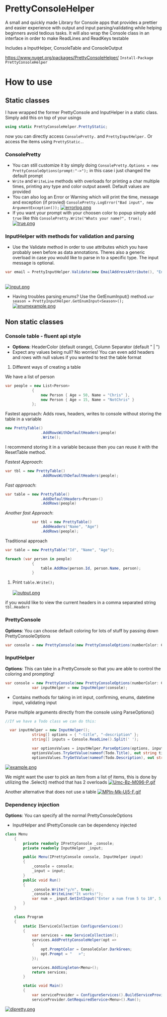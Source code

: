 # PrettyConsoleHelper

A small and quickly made Library for Console apps that provides a prettier and easier experience with output and input parsing/validating while helping beginners avoid tedious tasks. It will also wrap the Console class in an interface in order to make ReadLines and ReadKeys testable 


Includes a InputHelper, ConsoleTable and ConsoleOutput

https://www.nuget.org/packages/PrettyConsoleHelper/
```Install-Package PrettyConsoleHelper```

# How to use

## Static classes
I have wrapped the former PrettyConsole and InputHelper in a static class. Simply add this on top of your usings
```cs
using static PrettyConsoleHelper.PrettyStatic;
``` 
now you can directly access `ConsolePretty.` and `PrettyInputHelper.` Or access the items using `PrettyStatic.`. 

### ConsolePretty
- You can still customize it by simply doing `ConsolePretty.Options = new PrettyConsoleOptions(prompt:"->");` in this case i just changed the default prompt
- `Write` and `WriteLine` methods with overloads for printing a char multiple times, printing any type and color output aswell. Default values are provided
- You can also log an Error or Warning which will print the time, message and exception (if provied) `ConsolePretty.LogError("Bad input", new ArgumentException());` [![errorlog.png](https://i.postimg.cc/nzd3ydF2/errorlog.png)](https://postimg.cc/VrC9MWb0)
- If you want your prompt with your choosen color to popup simply add `true` like this `ConsolePretty.Write("Whats your name?", true);`<br/> [![true.png](https://i.postimg.cc/bv1Q3sW8/true.png)](https://postimg.cc/d7tk0tJS)

### InputHelper with methods for validation and parsing 
- Use the Validate method in order to use attributes which you have probably seen before as data annotations. Theres also a generic overload in case you would like to parse in to a specific type. The input message is optional. 
```cs
var email = PrettyInputHelper.Validate(new EmailAddressAttribute(), "Enter email: ");
```
<br/> [![input.png](https://i.postimg.cc/8CWCj3JK/input.png)](https://postimg.cc/5H4JrsmL)
- Having troubles parsing enums? Use the GetEnumInput() method.`var season = PrettyInputHelper.GetEnumInput<Season>();`
[![enumexample.png](https://i.postimg.cc/26wgrVBx/enumexample.png)](https://postimg.cc/vg40v8h1)


## Non static classes

### Console table - fluent api style
- **Options**: HeaderColor (default orange), Column Separator (default " | ")
- Expect any values being null? No worries! You can even add headers and rows with null values if you wanted to test the table format

1. Different ways of creating a table

We have a list of person
```cs
var people = new List<Person>
            {
                new Person { Age = 50, Name = "Chris" },
                new Person { Age = 15, Name = "NotChris" }
            };
```
Fastest approach: Adds rows, headers, writes to console without storing the table in a variable
```cs
new PrettyTable()
                .AddRowsWithDefaultHeaders(people)
                .Write();
```

I recommend storing it in a variable because then you can reuse it with the ResetTable method.

*Fastest Approach*: 
```cs          
var tbl = new PrettyTable()
                .AddRowsWithDefaultHeaders(people);
```
*Fast approach*:
```cs
var table = new PrettyTable()
                .AddDefaultHeaders<Person>()
                .AddRows(people)
```

*Another fast Approach*: 
```cs
            var tbl = new PrettyTable()
                .AddHeaders("Name", "Age")
                .AddRows(people);
```

Traditional approach
```cs 
var table = new PrettyTable("Id", "Name", "Age");

foreach (var person in people)
            {
                table.AddRow(person.Id, person.Name, person);
            }
```
1. Print `table.Write();`<br/>     
[![output.png](https://i.postimg.cc/wMX7tr1c/output.png)](https://postimg.cc/MfGWNdbv)

if you would like to view the current headers in a comma separated string ``` tbl.Headers```

### PrettyConsole
**Options**: You can choose default coloring for lots of stuff by passing down PrettyConsoleOptions 
```cs
var console = new PrettyConsole(new PrettyConsoleOptions(numberColor: ConsoleColor.Red));
```

### InputHelper
**Options**: This can take in a PrettyConsole so that you are able to control the coloring and prompting!  
```cs
var console = new PrettyConsole(new PrettyConsoleOptions(numberColor: ConsoleColor.Red));
            var inputHelper = new InputHelper(console);
```
- Contains methods for taking in int input, confirming, enums, datetime input, validating input

Parse multiple arguments directly from the console using ParseOptions()
```cs
//If we have a Todo class we can do this:

  var inputHelper = new InputHelper();
            string[] options = { "-title", "-description" };
            string[] inputs = Console.ReadLine().Split(' ');

            var optionsValues = inputHelper.ParseOptions(options, inputs, "-");
            optionsValues.TryGetValue(nameof(Todo.Title), out string title);
            optionsValues.TryGetValue(nameof(Todo.Description), out string description);
```
[![example.png](https://i.postimg.cc/SNmpmyzj/example.png)](https://postimg.cc/rzZHJ2jL)


We might want the user to pick an item from a list of items, this is done by utilizing the .Select() method that has 2 overloads
[![Umc-Bz-M096-P.gif](https://i.postimg.cc/j29y2RX6/Umc-Bz-M096-P.gif)](https://postimg.cc/kRQ2h3LD)

Another alternative that does not use a table
[![MPIn-Mk-Uj5-F.gif](https://i.postimg.cc/rw2tPnYp/MPIn-Mk-Uj5-F.gif)](https://postimg.cc/gn4JwDp9)


### Dependency injection
**Options**: You can specify all the normal PrettyConsoleOptions
- InputHelper and IPrettyConsole can be dependency injected

```cs
class Menu
    {
        private readonly IPrettyConsole _console;
        private readonly InputHelper _input;

        public Menu(IPrettyConsole console, InputHelper input)
        {
            _console = console;
            _input = input;
        }
        public void Run()
        {
            _console.Write("y/n", true);
            _console.WriteLine("It works!");
            var num = _input.GetIntInput("Enter a num from 5 to 10", 5, 10);
        }
    }

    class Program
    {
        static IServiceCollection ConfigureServices()
        {
            var services = new ServiceCollection();
            services.AddPrettyConsoleHelper(opt =>
            {
                opt.PromptColor = ConsoleColor.DarkGreen;
                opt.Prompt = "   >";
            });

            services.AddSingleton<Menu>();
            return services;
        }

        static void Main()
        {
            var serviceProvider = ConfigureServices().BuildServiceProvider();
            serviceProvider.GetRequiredService<Menu>().Run();
```
[![dipretty.png](https://i.postimg.cc/1zNRTrW3/dipretty.png)](https://postimg.cc/Lq2MgLKc)

